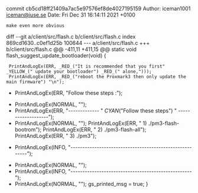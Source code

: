 commit cb5cd18ff21409a7ac5e97576ef8de4027195159
Author: iceman1001 <iceman@iuse.se>
Date:   Fri Dec 31 16:14:11 2021 +0100

    make even more obvious

diff --git a/client/src/flash.c b/client/src/flash.c
index 869cd1630..c0ef1d25b 100644
--- a/client/src/flash.c
+++ b/client/src/flash.c
@@ -411,11 +411,15 @@ static void flash_suggest_update_bootloader(void) {
 
     PrintAndLogEx(ERR, _RED_("It is recommended that you first" _YELLOW_(" update your bootloader") _RED_(" alone,")));
     PrintAndLogEx(ERR, _RED_("reboot the Proxmark3 then only update the main firmware") "\n");
-    PrintAndLogEx(ERR, "Follow these steps :");
+    PrintAndLogEx(NORMAL, "");
+    PrintAndLogEx(ERR, "------------- " _CYAN_("Follow these steps") " -------------------");
+    PrintAndLogEx(NORMAL, "");
     PrintAndLogEx(ERR, " 1)   ./pm3-flash-bootrom");
     PrintAndLogEx(ERR, " 2)   ./pm3-flash-all");
     PrintAndLogEx(ERR, " 3)   ./pm3");
-    PrintAndLogEx(INFO, "--------------------------------------------------------");
+    PrintAndLogEx(NORMAL, "");
+    PrintAndLogEx(INFO, "---------------------------------------------------");
+    PrintAndLogEx(NORMAL, "");
     gs_printed_msg = true;
 }
 
